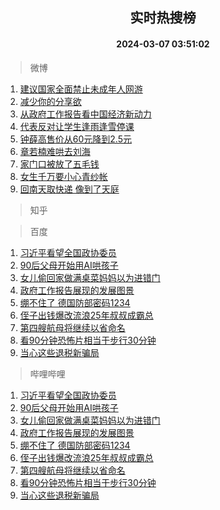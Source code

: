 <div align="center"><h2>实时热搜榜</h2><h4>2024-03-07 03:51:02</h4></div>

> 微博  

1. [建议国家全面禁止未成年人网游](https://s.weibo.com/weibo?q=%23%E5%BB%BA%E8%AE%AE%E5%9B%BD%E5%AE%B6%E5%85%A8%E9%9D%A2%E7%A6%81%E6%AD%A2%E6%9C%AA%E6%88%90%E5%B9%B4%E4%BA%BA%E7%BD%91%E6%B8%B8%23&t=31&band_rank=1&Refer=top)<br />
2. [减少你的分享欲](https://s.weibo.com/weibo?q=%E5%87%8F%E5%B0%91%E4%BD%A0%E7%9A%84%E5%88%86%E4%BA%AB%E6%AC%B2&t=31&band_rank=2&Refer=top)<br />
3. [从政府工作报告看中国经济新动力](https://s.weibo.com/weibo?q=%23%E4%BB%8E%E6%94%BF%E5%BA%9C%E5%B7%A5%E4%BD%9C%E6%8A%A5%E5%91%8A%E7%9C%8B%E4%B8%AD%E5%9B%BD%E7%BB%8F%E6%B5%8E%E6%96%B0%E5%8A%A8%E5%8A%9B%23&t=31&band_rank=3&Refer=top)<br />
4. [代表反对让学生逢雨逢雪停课](https://s.weibo.com/weibo?q=%23%E4%BB%A3%E8%A1%A8%E5%8F%8D%E5%AF%B9%E8%AE%A9%E5%AD%A6%E7%94%9F%E9%80%A2%E9%9B%A8%E9%80%A2%E9%9B%AA%E5%81%9C%E8%AF%BE%23&t=31&band_rank=4&Refer=top)<br />
5. [钟薛高售价从60元降到2.5元](https://s.weibo.com/weibo?q=%23%E9%92%9F%E8%96%9B%E9%AB%98%E5%94%AE%E4%BB%B7%E4%BB%8E60%E5%85%83%E9%99%8D%E5%88%B02.5%E5%85%83%23&t=31&band_rank=5&Refer=top)<br />
6. [章若楠难哄去刘海](https://s.weibo.com/weibo?q=%23%E7%AB%A0%E8%8B%A5%E6%A5%A0%E9%9A%BE%E5%93%84%E5%8E%BB%E5%88%98%E6%B5%B7%23&t=31&band_rank=6&Refer=top)<br />
7. [家门口被放了五毛钱](https://s.weibo.com/weibo?q=%23%E5%AE%B6%E9%97%A8%E5%8F%A3%E8%A2%AB%E6%94%BE%E4%BA%86%E4%BA%94%E6%AF%9B%E9%92%B1%23&t=31&band_rank=7&Refer=top)<br />
8. [女生千万要小心青纱帐](https://s.weibo.com/weibo?q=%E5%A5%B3%E7%94%9F%E5%8D%83%E4%B8%87%E8%A6%81%E5%B0%8F%E5%BF%83%E9%9D%92%E7%BA%B1%E5%B8%90&t=31&band_rank=8&Refer=top)<br />
9. [回南天取快递 像到了天庭](https://s.weibo.com/weibo?q=%E5%9B%9E%E5%8D%97%E5%A4%A9%E5%8F%96%E5%BF%AB%E9%80%92%20%E5%83%8F%E5%88%B0%E4%BA%86%E5%A4%A9%E5%BA%AD&t=31&band_rank=9&Refer=top)<br />

> 知乎  


> 百度  

1. [习近平看望全国政协委员](https://www.baidu.com/s?wd=%E4%B9%A0%E8%BF%91%E5%B9%B3%E7%9C%8B%E6%9C%9B%E5%85%A8%E5%9B%BD%E6%94%BF%E5%8D%8F%E5%A7%94%E5%91%98&sa=fyb_news&rsv_dl=fyb_news)<br />
2. [90后父母开始用AI哄孩子](https://www.baidu.com/s?wd=90%E5%90%8E%E7%88%B6%E6%AF%8D%E5%BC%80%E5%A7%8B%E7%94%A8AI%E5%93%84%E5%AD%A9%E5%AD%90&sa=fyb_news&rsv_dl=fyb_news)<br />
3. [女儿偷回家做满桌菜妈妈以为进错门](https://www.baidu.com/s?wd=%E5%A5%B3%E5%84%BF%E5%81%B7%E5%9B%9E%E5%AE%B6%E5%81%9A%E6%BB%A1%E6%A1%8C%E8%8F%9C%E5%A6%88%E5%A6%88%E4%BB%A5%E4%B8%BA%E8%BF%9B%E9%94%99%E9%97%A8&sa=fyb_news&rsv_dl=fyb_news)<br />
4. [政府工作报告展现的发展图景](https://www.baidu.com/s?wd=%E6%94%BF%E5%BA%9C%E5%B7%A5%E4%BD%9C%E6%8A%A5%E5%91%8A%E5%B1%95%E7%8E%B0%E7%9A%84%E5%8F%91%E5%B1%95%E5%9B%BE%E6%99%AF&sa=fyb_news&rsv_dl=fyb_news)<br />
5. [绷不住了 德国防部密码1234](https://www.baidu.com/s?wd=%E7%BB%B7%E4%B8%8D%E4%BD%8F%E4%BA%86+%E5%BE%B7%E5%9B%BD%E9%98%B2%E9%83%A8%E5%AF%86%E7%A0%811234&sa=fyb_news&rsv_dl=fyb_news)<br />
6. [侄子出钱爆改流浪25年叔叔成霸总](https://www.baidu.com/s?wd=%E4%BE%84%E5%AD%90%E5%87%BA%E9%92%B1%E7%88%86%E6%94%B9%E6%B5%81%E6%B5%AA25%E5%B9%B4%E5%8F%94%E5%8F%94%E6%88%90%E9%9C%B8%E6%80%BB&sa=fyb_news&rsv_dl=fyb_news)<br />
7. [第四艘航母将继续以省命名](https://www.baidu.com/s?wd=%E7%AC%AC%E5%9B%9B%E8%89%98%E8%88%AA%E6%AF%8D%E5%B0%86%E7%BB%A7%E7%BB%AD%E4%BB%A5%E7%9C%81%E5%91%BD%E5%90%8D&sa=fyb_news&rsv_dl=fyb_news)<br />
8. [看90分钟恐怖片相当于步行30分钟](https://www.baidu.com/s?wd=%E7%9C%8B90%E5%88%86%E9%92%9F%E6%81%90%E6%80%96%E7%89%87%E7%9B%B8%E5%BD%93%E4%BA%8E%E6%AD%A5%E8%A1%8C30%E5%88%86%E9%92%9F&sa=fyb_news&rsv_dl=fyb_news)<br />
9. [当心这些退税新骗局](https://www.baidu.com/s?wd=%E5%BD%93%E5%BF%83%E8%BF%99%E4%BA%9B%E9%80%80%E7%A8%8E%E6%96%B0%E9%AA%97%E5%B1%80&sa=fyb_news&rsv_dl=fyb_news)<br />

> 哔哩哔哩  

1. [习近平看望全国政协委员](https://www.baidu.com/s?wd=%E4%B9%A0%E8%BF%91%E5%B9%B3%E7%9C%8B%E6%9C%9B%E5%85%A8%E5%9B%BD%E6%94%BF%E5%8D%8F%E5%A7%94%E5%91%98&sa=fyb_news&rsv_dl=fyb_news)<br />
2. [90后父母开始用AI哄孩子](https://www.baidu.com/s?wd=90%E5%90%8E%E7%88%B6%E6%AF%8D%E5%BC%80%E5%A7%8B%E7%94%A8AI%E5%93%84%E5%AD%A9%E5%AD%90&sa=fyb_news&rsv_dl=fyb_news)<br />
3. [女儿偷回家做满桌菜妈妈以为进错门](https://www.baidu.com/s?wd=%E5%A5%B3%E5%84%BF%E5%81%B7%E5%9B%9E%E5%AE%B6%E5%81%9A%E6%BB%A1%E6%A1%8C%E8%8F%9C%E5%A6%88%E5%A6%88%E4%BB%A5%E4%B8%BA%E8%BF%9B%E9%94%99%E9%97%A8&sa=fyb_news&rsv_dl=fyb_news)<br />
4. [政府工作报告展现的发展图景](https://www.baidu.com/s?wd=%E6%94%BF%E5%BA%9C%E5%B7%A5%E4%BD%9C%E6%8A%A5%E5%91%8A%E5%B1%95%E7%8E%B0%E7%9A%84%E5%8F%91%E5%B1%95%E5%9B%BE%E6%99%AF&sa=fyb_news&rsv_dl=fyb_news)<br />
5. [绷不住了 德国防部密码1234](https://www.baidu.com/s?wd=%E7%BB%B7%E4%B8%8D%E4%BD%8F%E4%BA%86+%E5%BE%B7%E5%9B%BD%E9%98%B2%E9%83%A8%E5%AF%86%E7%A0%811234&sa=fyb_news&rsv_dl=fyb_news)<br />
6. [侄子出钱爆改流浪25年叔叔成霸总](https://www.baidu.com/s?wd=%E4%BE%84%E5%AD%90%E5%87%BA%E9%92%B1%E7%88%86%E6%94%B9%E6%B5%81%E6%B5%AA25%E5%B9%B4%E5%8F%94%E5%8F%94%E6%88%90%E9%9C%B8%E6%80%BB&sa=fyb_news&rsv_dl=fyb_news)<br />
7. [第四艘航母将继续以省命名](https://www.baidu.com/s?wd=%E7%AC%AC%E5%9B%9B%E8%89%98%E8%88%AA%E6%AF%8D%E5%B0%86%E7%BB%A7%E7%BB%AD%E4%BB%A5%E7%9C%81%E5%91%BD%E5%90%8D&sa=fyb_news&rsv_dl=fyb_news)<br />
8. [看90分钟恐怖片相当于步行30分钟](https://www.baidu.com/s?wd=%E7%9C%8B90%E5%88%86%E9%92%9F%E6%81%90%E6%80%96%E7%89%87%E7%9B%B8%E5%BD%93%E4%BA%8E%E6%AD%A5%E8%A1%8C30%E5%88%86%E9%92%9F&sa=fyb_news&rsv_dl=fyb_news)<br />
9. [当心这些退税新骗局](https://www.baidu.com/s?wd=%E5%BD%93%E5%BF%83%E8%BF%99%E4%BA%9B%E9%80%80%E7%A8%8E%E6%96%B0%E9%AA%97%E5%B1%80&sa=fyb_news&rsv_dl=fyb_news)<br />
